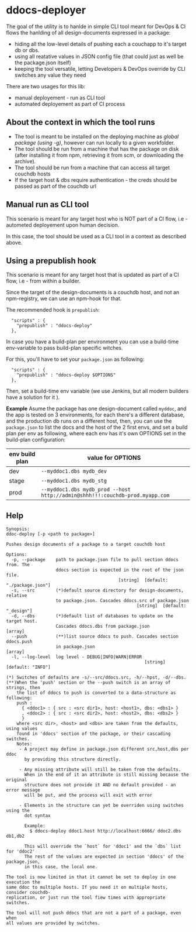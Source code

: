 ddocs-deployer
==============

The goal of the utility is to hanlde in simple CLI tool meant for DevOps & CI flows the hanlding of all design-documents expressed in a package:
 * hiding all the low-level details of pushing each a couchapp to it's target db or dbs.
 * using all reatative values in JSON config file (that could just as well be the package.json itself)
 * keeping the tool versatile, letting Developers & DevOps override by CLI switches any value they need

There are two usages for this lib: 
* manual deployement - run as CLI tool
* automated deployement as part of CI process

About the context in which the tool runs
-----------------------------------------
* The tool is meant to be installed on the deploying machine as *global package (using -g)*, however can run locally to a given workfolder.
* The tool should be run from a machine that has the package on disk (after installing it from npm, retrieving it from scm, or downloading the archive).
* The tool should be run from a machine that can access all target couchdb hosts
* If the target host & dbs require authentication - the creds should be passed as part of the couchdb url

Manual run as CLI tool
--------------------------------------------------------
This scenario is meant for any target host who is NOT part of a CI flow, i.e - autometed deployement upon human decision.

In this case, the tool should be used as a CLI tool in a context as described above.


Using a prepublish hook
-------------------------------------------------------------
This scenario is meant for any target host that is updated as part of a CI flow, i.e - from within a builder.

Since the target of the design-documents is a couchdb host, and not an npm-registry, we can use an npm-hook for that.

The recommended hook is `prepublish`:

```
  "scripts" : {
    "prepublish" : "ddocs-deploy"
  },
```

In case you have a build-plan per environment you can use a build-time env-variable to pass build-plan specific witches.

For this, you'll have to set your `package.json` as following:

```
  "scripts" : {
    "prepublish" : "ddocs-deploy $OPTIONS"
  },
```

Then, set a build-time env variable (we use Jenkins, but all modern builders have a solution for it ).

**Example**
Asume the package has one design-document called `myddoc`, and the app is tested 
on 3 environments, for each there's a different database, and the production db 
runs on a different host, then, you can use the `package.json` to list the docs
and the host of the 2 first envs, and set a build plan per env as following, where
each env has it's own OPTIONS set in the build-plan configuration:

| env build plan | value for OPTIONS | 
| -------------- | ----------------- |
| dev   | `--myddoc1.dbs mydb_dev` |
| stage | `--myddoc1.dbs mydb_stg` |
| prod  | `--myddoc1.dbs mydb_prod --host http://admin@shhh!!!:couchdb-prod.myapp.com` |


Help
----

```
Synopsis:
ddoc-deploy [-p <path to package>]

Pushes design documents of a package to a target couchdb host

Options:
  -p, --package    path to package.json file to pull section ddocs from. The
                   ddocs section is expected in the root of the json file.
                                           [string]  [default: "./package.json"]
  -s, --src        (*)default source directory for design-documents, relative
                   to package.json. Cascades ddocs.src of package.json
                                                  [string]  [default: "_design"]
  -d, --dbs        (*)default list of databases to update on the target host.
                   Cascades ddocs.dbs from package.json                  [array]
  --push           (**)list source ddocs to push. Cascades section ddocs.push
                   in package.json                                       [array]
  -l, --log-level  log level - DEBUG|INFO|WARN|ERROR
                                                     [string]  [default: "INFO"]

(*) Switches of defaults are -s/--src/ddocs.src, -h/--hpst, -d/--dbs.
(**)When the 'push' section or the --push switch is an array of strings, then
    the list of ddocs to push is converted to a data-structure as following:
    push :
      { <ddoc1> : { src : <src dir1>, host: <host1>, dbs: <dbs1> }
      , <ddoc2> : { src : <src dir2>, host: <host2>, dbs: <dbs2> }
      }
    where <src dir>, <host> and <dbs> are taken from the defaults, using values
    found in 'ddocs' section of the package, or their cascading switches.
    Notes:
     - A project may define in package.json different src,host,dbs per ddoc
       by providing this structure directly.

     - Any missing attribute will still be taken from the defaults.
       When in the end of it an attribute is still missing because the original
       structure does not provide it AND no default provided - an error message
       will be put, and the process will exit with error

     - Elements in the structure can yet be overriden using switches using the
       dot syntax

       Example:
         $ ddocs-deploy ddoc1.host http://localhost:6666/ ddoc2.dbs db1,db2

       This will override the `host` for 'ddoc1' and the `dbs` list for 'ddoc2'
       The rest of the values are expected in section 'ddocs' of the package.json,
       in this case, the local one.

The tool is now limited in that it cannot be set to deploy in one execution the
same ddoc to multiple hosts. If you need it on multiple hosts, consider couchdb-
replication, or just run the tool fiew times with appropriate switches.

The tool will not push ddocs that are not a part of a package, even when
all values are provided by switches.
```